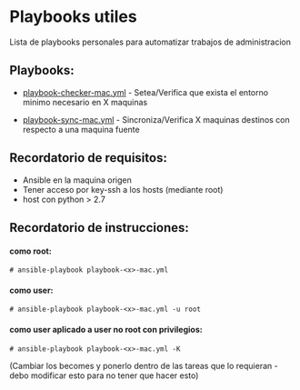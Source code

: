 # Playbooks utiles
Lista de playbooks personales para automatizar trabajos de administracion

Playbooks:
---------

- [playbook-checker-mac.yml](https://github.com/jkauze/ansible/blob/master/playbook-checker-mac.yml) - Setea/Verifica que exista el entorno minimo necesario en X maquinas

- [playbook-sync-mac.yml](https://github.com/jkauze/ansible/blob/master/playbook-sync-mac.yml) - Sincroniza/Verifica X maquinas destinos con respecto a una maquina fuente

Recordatorio de requisitos:
---------

- Ansible en la maquina origen
- Tener acceso por key-ssh a los hosts (mediante root)
- host con python > 2.7

Recordatorio de instrucciones:
---------

#### como root:
```
# ansible-playbook playbook-<x>-mac.yml
```

#### como user:
```
# ansible-playbook playbook-<x>-mac.yml -u root
```

#### como user aplicado a user no root con privilegios:
```
# ansible-playbook playbook-<x>-mac.yml -K
```
(Cambiar los becomes y ponerlo dentro de las tareas que lo requieran - debo modificar esto para no tener que hacer esto)